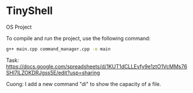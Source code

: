 # TinyShell
OS Project

To compile and run the project, use the following command:

```sh
g++ main.cpp command_manager.cpp -o main
```

Task: https://docs.google.com/spreadsheets/d/1KUT1dCLLEvfy9e1ztO1VcMMs76SHl7lLZOKDRJgss5E/edit?usp=sharing


Cuong: I add a new command "di" to show the capacity of a file.
